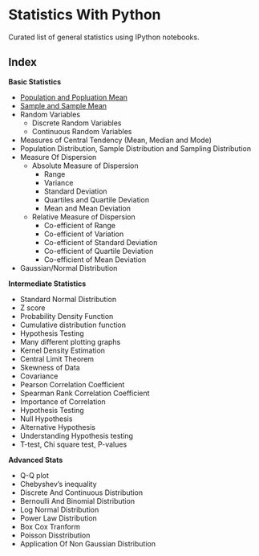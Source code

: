# Statistics With Python
Curated list of general statistics using IPython notebooks.

## Index

**Basic Statistics** 

- [Population and Popluation Mean](./basic-statistics/population_and_sample.ipynb)
- [Sample and Sample Mean](./basic-statistics/population_and_sample.ipynb)
- Random Variables
    - Discrete Random Variables
    - Continuous Random Variables
- Measures of Central Tendency (Mean, Median and Mode)
- Population Distribution, Sample Distribution and Sampling Distribution
- Measure Of Dispersion
    - Absolute Measure of Dispersion
        - Range
        - Variance
        - Standard Deviation
        - Quartiles and Quartile Deviation
        - Mean and Mean Deviation
    - Relative Measure of Dispersion
        - Co-efficient of Range
        - Co-efficient of Variation
        - Co-efficient of Standard Deviation
        - Co-efficient of Quartile Deviation
        - Co-efficient of Mean Deviation
- Gaussian/Normal Distribution

<!-- https://byjus.com/maths/dispersion/ -->

**Intermediate Statistics** 

- Standard Normal Distribution
- Z score
- Probability Density Function
- Cumulative distribution function
- Hypothesis Testing
- Many different plotting graphs
- Kernel Density Estimation
- Central Limit Theorem
- Skewness of Data
- Covariance
- Pearson Correlation Coefficient
- Spearman Rank Correlation Coefficient
- Importance of Correlation
- Hypothesis Testing
- Null Hypothesis
- Alternative Hypothesis
- Understanding Hypothesis testing
- T-test, Chi square test, P-values

**Advanced Stats**

- Q-Q plot
- Chebyshev’s inequality
- Discrete And Continuous Distribution
- Bernoulli And Binomial Distribution
- Log Normal Distribution
- Power Law Distribution
- Box Cox Tranform
- Poisson Disstribution
- Application Of Non Gaussian Distribution
